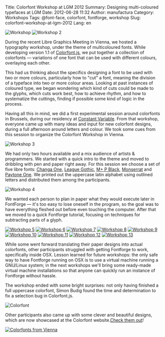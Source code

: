 Title: Colorfont Workshop at LGM 2012
Summary: Designing multi-coloured typefaces at LGM
Date: 2012-06-28 11:32
Author: manufactura
Category: Workshops
Tags: @font-face, colorfont, fontforge, workshop
Slug: colorfont-workshop-at-lgm-2012
Lang: en

![Workshop]({static}/media/IMG_7895-300x200.jpg "IMG_7895")
![Workshop 2]({static}/media/IMG_7898-300x200.jpg "Colorfont Workshop Brussels, Constant Variable")

During the recent Libre Graphics Meeting in Vienna, we hosted a
typography workshop, under the theme of multicoloured fonts. While
developing version 1.1 of
[Colorfont.js](http://manufacturaindependente.com/colorfont), we put
together a collection of colorfonts — variations of one font that can
be used with different colours, overlaying each other.

This had us thinking about the specifics designing a font to be used
with two or more colours, particularly how to "cut" a font, meaning the
division of a typeface into two or more colour areas. Looking at past
instances of coloured type, we began wondering which kind of cuts could
be made to the glyphs, which cuts work best, how to achieve rhythm, and
how to systematize the cuttings, finding if possible some kind of logic
in the process.

Having all this in mind, we did a first experimental session around
colorfonts in Brussels, during our residency at [Constant
Variable](http://variable.constantvzw.org/). From that workshop,
everyone came up with many ideas and input for new colorfont designs,
during a full afternoon around letters and colour. We took some cues
from this session to organize the Colorfont Workshop in Vienna.

![Workshop 3]({static}/media/IMG_20120504_140425-1024x768.jpg "IMG_20120504_140425")

We had only two hours available and a mix audience of artists &
programmers. We started with a quick intro to the theme and moved to
dribbling with pen and paper right away. For this session we choose a
set of five libre fonts: [Changa
One](http://www.google.com/webfonts/specimen/Changa+One), [League
Gothic](http://www.theleagueofmoveabletype.com/league-gothic), [M+ P
Black](http://mplus-fonts.sourceforge.jp/mplus-outline-fonts/design/index-en.html#prop),
[Monserrat](http://www.google.com/webfonts/specimen/Montserrat) and
[Paytone One](http://www.google.com/webfonts/specimen/Paytone+One). We
printed out the uppercase latin alphabet using outlined letters and
distributed them among the participants.

![Workshop 4]({static}/media/IMG_20120504_154130-1024x768.jpg "IMG_20120504_154130")

We wanted each person to plan in paper what they would execute later in
FontForge — it's too easy to lose oneself in the program, so the goal
was to have everything fleshed out before even touching the computer.
After that we moved to a quick Fontforge tutorial, focusing on
techniques for subtracting parts of a glyph.

[![Workshop 5]({static}/media/IMG_20120504_140531-300x225.jpg "IMG_20120504_140531")]({static}/media/IMG_20120504_140531.jpg)
[![Workshop 6]({static}/media/IMG_20120504_141438-300x225.jpg "IMG_20120504_141438")]({static}/media/IMG_20120504_141438.jpg)
[![Workshop 7]({static}/media/IMG_20120504_153049-300x225.jpg "IMG_20120504_153049")]({static}/media/IMG_20120504_153049.jpg)
[![Workshop 8]({static}/media/IMG_20120504_140641-300x225.jpg "IMG_20120504_140641")]({static}/media/IMG_20120504_140641.jpg)
[![Workshop 9]({static}/media/IMG_20120504_152701-300x225.jpg "IMG_20120504_152701")]({static}/media/IMG_20120504_152701.jpg)
[![Workshop 10]({static}/media/IMG_20120504_145001-300x225.jpg "IMG_20120504_145001")]({static}/media/IMG_20120504_145001.jpg)
[![Workshop 11]({static}/media/IMG_20120504_140735-300x225.jpg "IMG_20120504_140735")]({static}/media/IMG_20120504_140735.jpg)
[![Workshop 12]({static}/media/IMG_20120504_145011-300x225.jpg "IMG_20120504_145011")]({static}/media/IMG_20120504_145011.jpg)
[![Workshop 13]({static}/media/IMG_20120504_152637-300x225.jpg "IMG_20120504_152637")]({static}/media/IMG_20120504_152637.jpg)

While some went forward translating their paper designs into actual
colorfonts, other participants struggled with getting Fontforge to work,
specifically inside OSX. Lesson learned for future workshops: the only
safe way to have Fontforge running on OSX is to use a virtual machine
running a GNU/Linux system; in the next workshops we'll bring some
ready-made virtual machine installations so that anyone can quickly run
an instance of Fontforge without hassle.

The workshop ended with some bright surprises: not only having finished
a full uppercase colorfont, Simon Budig found the time and determination
to fix a selection bug in Colorfont.js.

![Colorfont]({static}/media/selected-colorfont1.png "selected-colorfont")

Other participants also came up with some clever and beautiful designs,
which are now showcased at the Colorfont website.[Check them
out](http://manufacturaindependente.com/colorfont/workshop-lgm2012.html "Colorfont Workshop, LGM 2012")!

[![Colorfonts from Vienna]({static}/media/Colorfonts-from-Vienna-1024x536.png "Colorfonts-from-Vienna")](http://manufacturaindependente.com/colorfont/workshop-lgm2012.html)


